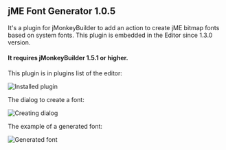 
## jME Font Generator 1.0.5

It's a plugin for jMonkeyBuilder to add an action to create jME bitmap fonts based on system fonts.
This plugin is embedded in the Editor since 1.3.0 version.

#### It requires jMonkeyBuilder 1.5.1 or higher.

This plugin is in plugins list of the editor:

![Installed plugin](http://i.imgur.com/hGa4GWQ.png)

The dialog to create a font:

![Creating dialog](http://i.imgur.com/eW6Hhc5.png)

The example of a generated font:

![Generated font](http://i.imgur.com/hFbGdQE.png)